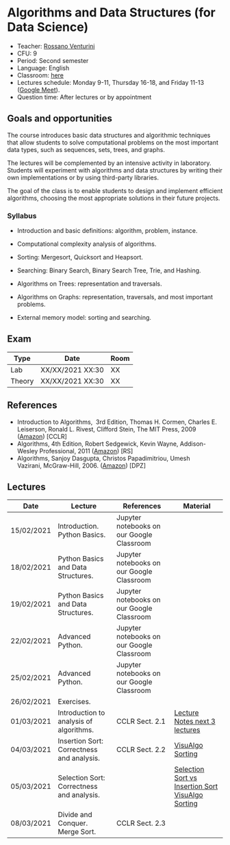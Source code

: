# Algorithms and Data Structures (for Data Science)

* Teacher: [Rossano Venturini](http://pages.di.unipi.it/rossano)
* CFU: 9
* Period: Second semester
* Language: English
* Classroom: [here](https://classroom.google.com/u/1/c/MTU5MjgwMTQ5NTk1)
* Lectures schedule: Monday 9-11, Thursday 16-18, and Friday 11-13 ([Google Meet](https://meet.google.com/lookup/f5575mxwil?authuser=1&hs=179)).
* Question time: After lectures or by appointment

## Goals and opportunities

The course introduces basic data structures and algorithmic techniques that allow students to solve computational problems on the most important data types, such as sequences, sets, trees, and graphs.

The lectures will be complemented by an intensive activity in laboratory.
Students will experiment with algorithms and data structures by writing their own implementations or by using third-party libraries.

The goal of the class is to enable students to design and implement efficient algorithms, choosing the most appropriate solutions in their future projects.

### Syllabus

- Introduction and basic definitions: algorithm, problem, instance.

- Computational complexity analysis of algorithms.

- Sorting: Mergesort, Quicksort and Heapsort.

- Searching: Binary Search, Binary Search Tree, Trie, and Hashing.

- Algorithms on Trees: representation and traversals.

- Algorithms on Graphs: representation, traversals, and most important problems.

- External memory model: sorting and searching.

## Exam

| Type | Date | Room |
| ------------- | ------------- | ------------- | 
| Lab | XX/XX/2021 XX:30 | XX |
| Theory | XX/XX/2021 XX:30 | XX |


## References
*   Introduction to Algorithms,  3rd Edition, Thomas H. Cormen, Charles E. Leiserson, Ronald L. Rivest, Clifford Stein, The MIT Press, 2009 ([Amazon](http://www.amazon.com/Introduction-Algorithms-3rd-Thomas-Cormen/dp/0262033844/ref=sr_1_1?s=books&ie=UTF8&qid=1443160441&sr=1-1&keywords=introduction+to+algorithms)) [CCLR]
*   Algorithms, 4th Edition, Robert Sedgewick, Kevin Wayne, Addison-Wesley Professional, 2011 ([Amazon](http://www.amazon.com/Algorithms-4th-Edition-Robert-Sedgewick/dp/032157351X/ref=pd_sim_14_2?ie=UTF8&refRID=1A2NFN935EST0ZQARB6H&dpID=51UDgHU9z9L&dpSrc=sims&preST=_AC_UL160_SR130%2C160_)) [RS]
*   Algorithms, Sanjoy Dasgupta, Christos Papadimitriou, Umesh Vazirani, McGraw-Hill, 2006\. ([Amazon](http://www.amazon.com/Algorithms-Sanjoy-Dasgupta/dp/0073523402)) [DPZ]

## Lectures
| Date | Lecture | References | Material |
| ------------- | ------------- | ------------- | ------------- |
| 15/02/2021 | Introduction.  Python Basics. | Jupyter notebooks on our Google Classroom | |
| 18/02/2021 | Python Basics and Data Structures. | Jupyter notebooks on our Google Classroom  | |
| 19/02/2021 | Python Basics and Data Structures. | Jupyter notebooks on our Google Classroom  | |
| 22/02/2021 | Advanced Python. | Jupyter notebooks on our Google Classroom  | |
| 25/02/2021 | Advanced Python. | Jupyter notebooks on our Google Classroom  | |
| 26/02/2021 | Exercises. | | |
| 01/03/2021 | Introduction to analysis of algorithms.| CCLR Sect. 2.1 | [Lecture Notes next 3 lectures](Notes/Lecture_01-02-03.pdf)|
| 04/03/2021 | Insertion Sort: Correctness and analysis.| CCLR Sect. 2.2 | [VisuAlgo Sorting](https://visualgo.net/en/sorting) |
| 05/03/2021 | Selection Sort: Correctness and analysis.|  | [Selection Sort vs Insertion Sort ](Notes/L01_Insertion_Sort_vs_Selection_Sort.ipynb) [VisuAlgo Sorting](https://visualgo.net/en/sorting)|
| 08/03/2021 | Divide and Conquer. Merge Sort. | CCLR Sect. 2.3  | |
